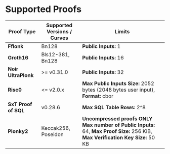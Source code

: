 # Supported Proofs

| Proof Type           | Supported Versions / Curves | Limits                                                                                                                              |
| -------------------- | --------------------------- | ----------------------------------------------------------------------------------------------------------------------------------- |
| **Fflonk**           | Bn128                       | **Public Inputs:** 1                                                                                                                |
| **Groth16**          | Bls12-381, Bn128            | **Public Inputs:** 16                                                                                                               |
| **Noir UltraPlonk**  | >= v0.31.0                  | **Public Inputs:** 32                                                                                                               |
| **Risc0**            | \<\= v2.0.x                 | **Max Public Inputs Size:** 2052 bytes (2048 bytes user input), **Format:** cbor                                                    |
| **SxT Proof of SQL** | v0.28.6                     | **Max SQL Table Rows:** 2^8                                                                                                         |
| **Plonky2**          | Keccak256, Poseidon         | **Uncompressed proofs ONLY** **Max number of Public Inputs:** 64, **Max Proof Size:** 256 KiB, **Max Verification Key Size:** 50 KB |
